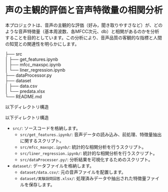 # 声の主観的評価と音声特徴量の相関分析
本プロジェクトは、音声の主観的な評価（好み，聞き取りやすさなど）が、どのような音声特徴量（基本周波数、各MFCC次元、db）と相関があるのかを分析することを目的としています。この分析により、音声品質の客観的な指標と人間の知覚との関連性を明らかにします。

├── src  
│   ├── get_features.ipynb  
│   ├── mfcc_maxspc.ipynb  
│   └── liner_regression.ipynb  
├── dataProcessor.py  
├── dataset  
│   ├── data.csv  
│   └── predata.xlsx  
└── README.md  

以下ディレクトリ構造

以下ディレクトリ構造
* `src/`: ソースコードを格納します。
    * `src/get_features.ipynb/`: 音声データの読み込み、前処理、特徴量抽出に関するスクリプト。
    * `src/mfcc_maxspc.ipynb/`: 統計的な相関分析を行うスクリプト。
    *  `src/liner_regression.ipynb/`: 統計的な相関分析を行うスクリプト。
    * `src/dataProcesser.py/`: 分析結果を可視化するためのスクリプト。
* `dataset/`: データファイルを格納します。
    * `dataset/data.csv/`: 元の音声ファイルを配置します。
    * `dataset/実験設問回答.xlsx/`: 処理済みデータや抽出された特徴量ファイルを保存します。

